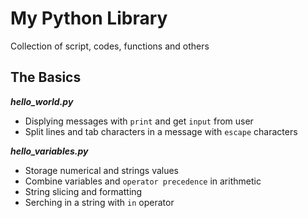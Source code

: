 # My Python Library

Collection of script, codes, functions and others

## The Basics

**_hello_world.py_**

- Displying messages with `print` and get `input` from user
- Split lines and tab characters in a message with `escape` characters

**_hello_variables.py_**

- Storage numerical and strings values
- Combine variables and `operator precedence` in arithmetic
- String slicing and formatting
- Serching in a string with `in` operator
